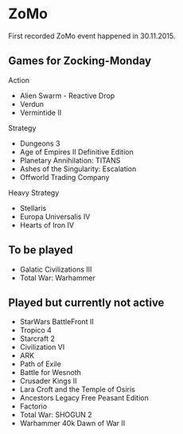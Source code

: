 # ZoMo

First recorded ZoMo event happened in 30.11.2015.

## Games for Zocking-Monday

Action

- Alien Swarm - Reactive Drop
- Verdun
- Vermintide II

Strategy

- Dungeons 3
- Age of Empires II Definitive Edition
- Planetary Annihilation: TITANS
- Ashes of the Singularity: Escalation
- Offworld Trading Company

Heavy Strategy

- Stellaris
- Europa Universalis IV
- Hearts of Iron IV

## To be played

- Galatic Civilizations III
- Total War: Warhammer

## Played but currently not active

- StarWars BattleFront II
- Tropico 4
- Starcraft 2
- Civilization VI
- ARK
- Path of Exile
- Battle for Wesnoth
- Crusader Kings II
- Lara Croft and the Temple of Osiris
- Ancestors Legacy Free Peasant Edition
- Factorio
- Total War: SHOGUN 2
- Warhammer 40k Dawn of War II
